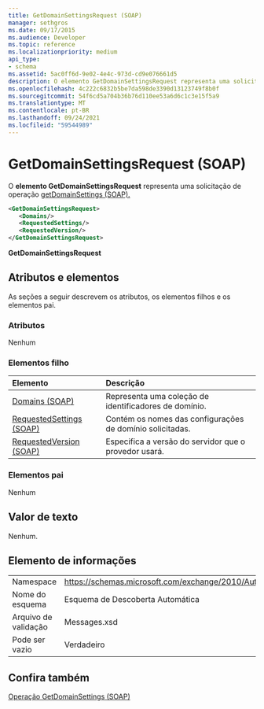```yaml
---
title: GetDomainSettingsRequest (SOAP)
manager: sethgros
ms.date: 09/17/2015
ms.audience: Developer
ms.topic: reference
ms.localizationpriority: medium
api_type:
- schema
ms.assetid: 5ac0ff6d-9e02-4e4c-973d-cd9e076661d5
description: O elemento GetDomainSettingsRequest representa uma solicitação de operação getDomainSettings (SOAP).
ms.openlocfilehash: 4c222c6832b5be7da598de3390d13123749f8b0f
ms.sourcegitcommit: 54f6cd5a704b36b76d110ee53a6d6c1c3e15f5a9
ms.translationtype: MT
ms.contentlocale: pt-BR
ms.lasthandoff: 09/24/2021
ms.locfileid: "59544989"
---
```

# <a name="getdomainsettingsrequest-soap"></a>GetDomainSettingsRequest (SOAP)

O **elemento GetDomainSettingsRequest** representa uma solicitação de operação [getDomainSettings (SOAP).](getdomainsettings-operation-soap.md) 
  
```XML
<GetDomainSettingsRequest>
   <Domains/>
   <RequestedSettings/>
   <RequestedVersion/>
</GetDomainSettingsRequest>
```

 **GetDomainSettingsRequest**
## <a name="attributes-and-elements"></a>Atributos e elementos

As seções a seguir descrevem os atributos, os elementos filhos e os elementos pai.
  
### <a name="attributes"></a>Atributos

Nenhum
  
### <a name="child-elements"></a>Elementos filho

|**Elemento**|**Descrição**|
|:-----|:-----|
|[Domains (SOAP)](domains-soap.md) <br/> |Representa uma coleção de identificadores de domínio.  <br/> |
|[RequestedSettings (SOAP)](requestedsettings-soap.md) <br/> |Contém os nomes das configurações de domínio solicitadas.  <br/> |
|[RequestedVersion (SOAP)](requestedversion-soap.md) <br/> |Especifica a versão do servidor que o provedor usará.  <br/> |
   
### <a name="parent-elements"></a>Elementos pai

Nenhum
  
## <a name="text-value"></a>Valor de texto

Nenhum.
  
## <a name="element-information"></a>Elemento de informações

|||
|:-----|:-----|
|Namespace  <br/> |https://schemas.microsoft.com/exchange/2010/Autodiscover  <br/> |
|Nome do esquema  <br/> |Esquema de Descoberta Automática  <br/> |
|Arquivo de validação  <br/> |Messages.xsd  <br/> |
|Pode ser vazio  <br/> |Verdadeiro  <br/> |
   
## <a name="see-also"></a>Confira também



[Operação GetDomainSettings (SOAP)](getdomainsettings-operation-soap.md)

